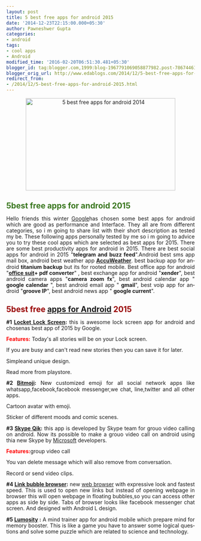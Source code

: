 ```yaml
---
layout: post
title: 5 best free apps for android 2015
date: '2014-12-23T22:15:00.000+05:30'
author: Pawneshwer Gupta
categories:
- android
tags:
- cool apps
- Android
modified_time: '2016-02-20T06:51:30.481+05:30'
blogger_id: tag:blogger.com,1999:blog-1967791069058877982.post-7867446187551581529
blogger_orig_url: http://www.edablogs.com/2014/12/5-best-free-apps-for-android-2015.html
redirect_from:
- /2014/12/5-best-free-apps-for-android-2015.html
---
```


<div dir="ltr" style="text-align: left;"><div style="clear: both; text-align: center;"><a href="http://www.trickspapa.com/wp-content/uploads/2014/12/top-10-free-Android-apps.jpg" style="margin-left: 1em; margin-right: 1em;"><img alt="5 best free apps for android 2014" border="0" src="http://www.trickspapa.com/wp-content/uploads/2014/12/top-10-free-Android-apps.jpg" height="246" title="5 best free apps for android 2014" width="400" /></a></div><h2 style="line-height: 115%; margin-bottom: 0.35cm;"><span style="color: #38761d;"><span lang="en-US">5</span><span lang="en-US">best </span><span lang="en-US">free </span><span lang="en-US">apps for android </span><span lang="en-US">2015</span></span></h2><div style="line-height: 115%; margin-bottom: 0.35cm; text-align: justify;"><span lang="en-US">Hello friends this winter </span><span lang="en-US"><a href="http://www.google.com/" rel="homepage" target="_blank" title="Google">Google</a></span><span lang="en-US">has </span><span lang="en-US">chosen</span><span lang="en-US"> some best apps for android which are good as performance and Interface. They all are from different categories, so i m going to share list with their short description as tested my be. These following apps personally tested by me so i m going to advice you to try these cool apps which are selected as best apps for 2015. There are some best productivity apps for android in 2015. There are best social apps for android in 2015 "<b>telegram and </b></span><span lang="en-US"><b>buzz feed</b>".</span><span lang="en-US">Android best sms app mail box, android best weather app <b><a href="http://www.accuweather.com/" rel="homepage" target="_blank" title="AccuWeather">AccuWeather</a></b>. best backup app for android <b>titanium backup</b> but its for rooted mobile. Best office app for android "<b><a href="http://en.wikipedia.org/wiki/Suit_%28clothing%29" rel="wikipedia" target="_blank" title="Suit (clothing)">office suit</a>+ pdf converter</b>" , best exchange app for android "<b>xender</b>", best android camera apps "<b>camera zoom fx</b>", best android calendar app " <b>google calendar</b> ", best android email app " <b>gmail</b>", best voip app for android "<b>groove IP</b>", best android news app " <b>google current</b>".</span></div><h2 style="line-height: 115%; margin-bottom: 0.35cm; text-align: justify;"><span style="color: #990000;"><span lang="en-US">5</span><span lang="en-US">best free <a href="http://www.crunchbase.com/company/apps-for-android" rel="crunchbase" target="_blank" title="Apps For Android">apps for Android</a> 2015</span></span></h2><div style="line-height: 115%; margin-bottom: 0.35cm; text-align: justify;"><span lang="en-US"><b>#1 <a href="https://play.google.com/store/apps/details?id=com.locket.matterhorn&amp;hl=en" rel="nofollow" target="_blank">Locket Lock Screen</a>:</b> this is awesome </span><span lang="en-US">lock screen</span><span lang="en-US"> app for android and </span><span lang="en-US">chosen</span><span lang="en-US">as best app of 2015 by </span><span lang="en-US">Google.</span><span style="color: red;"><span lang="en-US"></span></span></div><div style="line-height: 115%; margin-bottom: 0.35cm; text-align: justify;"><span lang="en-US"><span style="color: red;"><b>Features:</b></span> Today's all stories will be on your Lock screen.</span></div><div style="line-height: 115%; margin-bottom: 0.35cm; text-align: justify;"><span lang="en-US">If you are busy and can't read new stories then you can save it for later.</span></div><div style="line-height: 115%; margin-bottom: 0.35cm; text-align: justify;"><span lang="en-US">Simple</span><span lang="en-US">and unique design.</span></div><div style="line-height: 115%; margin-bottom: 0.35cm; text-align: justify;"><span lang="en-US">Read more from playstore.</span></div><div style="line-height: 115%; margin-bottom: 0.35cm; text-align: justify;"><span lang="en-US"><b>#2 <a href="https://play.google.com/store/apps/details?id=com.bitstrips.imoji&amp;hl=en" rel="nofollow" target="_blank">Bitmoji</a>:</b> New customized emoji for all social network apps like whatsapp,facebook,facebook messenger,we chat, line,twitter and all other apps.</span></div><div style="line-height: 115%; margin-bottom: 0.35cm; text-align: justify;"><span lang="en-US">Cartoon avatar with emoji.</span></div><div style="line-height: 115%; margin-bottom: 0.35cm; text-align: justify;"><span lang="en-US">Sticker of different moods and comic scenes.</span></div><div style="line-height: 115%; margin-bottom: 0.35cm; text-align: justify;"><span lang="en-US"><b>#3 <a href="https://play.google.com/store/apps/details?id=com.skype.android.qik&amp;hl=en" rel="nofollow" target="_blank">Skype Qik</a>:</b> this app is developed by Skype team for grouo video calling on android. Now its possible to make a grouo video call on android using thia new Skype by <a href="http://maps.google.com/maps?ll=47.6395972222,-122.12845&amp;spn=0.01,0.01&amp;q=47.6395972222,-122.12845%20(Microsoft)&amp;t=h" rel="geolocation" target="_blank" title="Microsoft">Microsoft</a> developers.</span></div><div style="line-height: 115%; margin-bottom: 0.35cm; text-align: justify;"><span lang="en-US"><span style="color: red;"><b>Features:</b></span>group video call</span></div><div style="line-height: 115%; margin-bottom: 0.35cm; text-align: justify;"><span lang="en-US">You van delete message which will also remove from conversation.</span></div><div style="line-height: 115%; margin-bottom: 0.35cm; text-align: justify;"><span lang="en-US">Record or send video clips.</span></div><div style="line-height: 115%; margin-bottom: 0.35cm; text-align: justify;"><span lang="en-US"><b>#4 <a href="https://play.google.com/store/apps/details?id=com.linkbubble.playstore&amp;hl=en" rel="nofollow" target="_blank">Link bubble browser</a>:</b> new <a href="http://en.wikipedia.org/wiki/Web_browser" rel="wikipedia" target="_blank" title="Web browser">web browser</a> with expressive look and fastest speed. This is used to open new links but instead of opening webpage in browser this will open webpage in floating bubbles,so you can access other apps as side by side. Tabs of browser looks like facebook messenger chat screen. And designed with Android L design.</span></div><div style="line-height: 115%; margin-bottom: 0.35cm; text-align: justify;"><span lang="en-US"><b>#5 <a href="https://play.google.com/store/apps/details?id=com.lumoslabs.lumosity&amp;hl=en" rel="nofollow" target="_blank">Lumosity</a> :</b> A mind trainer app for android mobile which prepare mind for memory booster. </span><span lang="en-US">T</span><span lang="en-US">his is like a game you have to answer some logical questions and solve some puzzle which are related to science and technology.</span></div></div>